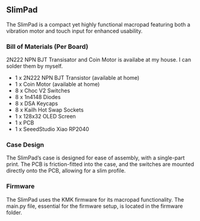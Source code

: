 ## SlimPad

The SlimPad is a compact yet highly functional macropad featuring both a vibration motor and touch input for enhanced usability.

### Bill of Materials (Per Board)

2N222 NPN BJT Transisator and Coin Motor is availabe at my house. I can solder them by myself. 

- 1 x 2N222 NPN BJT Transistor (available at home)
- 1 x Coin Motor (available at home)
- 8 x Choc V2 Switches
- 8 x 1n4148 Diodes
- 8 x DSA Keycaps
- 8 x Kailh Hot Swap Sockets
- 1 x 128x32 OLED Screen
- 1 x PCB
- 1 x SeeedStudio Xiao RP2040

### Case Design

The SlimPad’s case is designed for ease of assembly, with a single-part print. The PCB is friction-fitted into the case, and the switches are mounted directly onto the PCB, allowing for a slim profile.

### Firmware

The SlimPad uses the KMK firmware for its macropad functionality. The main.py file, essential for the firmware setup, is located in the firmware folder.
